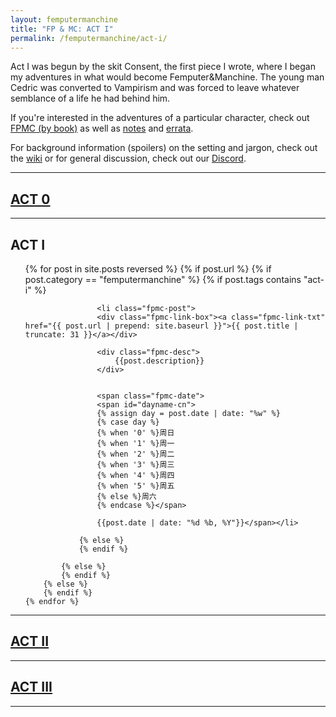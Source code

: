 ```yaml
---
layout: femputermanchine
title: "FP & MC: ACT I"
permalink: /femputermanchine/act-i/
---
```


<html>
<head>
<meta charset="utf-8">

</head>

<body>

<div id="fpmc-intro">
<p>Act I was begun by the skit Consent, the first piece I wrote, where I began my adventures in what would become Femputer&Manchine. The young man Cedric was converted to Vampirism and was forced to leave whatever semblance of a life he had behind him.</p>
<p>If you're interested in the adventures of a particular character, check out <a href="{{ '/femputermanchine/books/' | prepend: site.url }}">FPMC (by book)</a> as well as <a href="{{ '/fpmcnotes/' | prepend: site.url }}">notes</a> and <a href="{{ '/hexfiles/' | prepend: site.url }}">errata</a>.</p>
<p>For background information (spoilers) on the setting and jargon, check out the <a href="https://github.com/SplendidStrontium/splendidstrontium.github.io/wiki">wiki</a> or for general discussion, check out our <a href="https://discord.gg/A5PyBpFvE8">Discord</a>.</p>
</div>

<hr>

<h2><a href="{{ '/femputermanchine/' | prepend: site.url }}">ACT 0</a></h2>

<hr>

<h2>ACT I</h2>

<ul>
	{% for post in site.posts reversed %}
        {% if post.url %}
			{% if post.category == "femputermanchine" %}
				{% if post.tags contains "act-i" %}

				    <li class="fpmc-post">
					<div class="fpmc-link-box"><a class="fpmc-link-txt" href="{{ post.url | prepend: site.baseurl }}">{{ post.title | truncate: 31 }}</a></div>

					<div class="fpmc-desc">
						{{post.description}}
					</div>

			
					<span class="fpmc-date">
					<span id="dayname-cn">
					{% assign day = post.date | date: "%w" %}
					{% case day %}
					{% when '0' %}周日
					{% when '1' %}周一
					{% when '2' %}周二
					{% when '3' %}周三
					{% when '4' %}周四
					{% when '5' %}周五
					{% else %}周六
					{% endcase %}</span>

					{{post.date | date: "%d %b, %Y"}}</span></li>
				
				{% else %}
				{% endif %}

			{% else %}	
			{% endif %}
		{% else %}
        {% endif %}
    {% endfor %}
</ul>



<hr>

<h2><a href="{{ '/femputermanchine/act-ii/' | prepend: site.url }}">ACT II</a></h2>

<hr>

<h2> <a href="{{ '/femputermanchine/act-iii/' | prepend: site.url }}">ACT III</a> </h2>

<hr>




</body>
</html>





